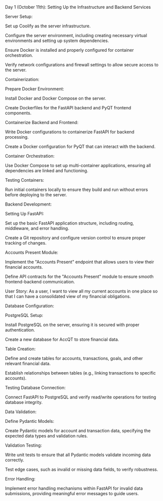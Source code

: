 Day 1 (October 11th): Setting Up the Infrastructure and Backend Services

Server Setup:

Set up Coolify as the server infrastructure.

Configure the server environment, including creating necessary virtual environments and setting up system dependencies.

Ensure Docker is installed and properly configured for container orchestration.

Verify network configurations and firewall settings to allow secure access to the server.

Containerization:

Prepare Docker Environment:

Install Docker and Docker Compose on the server.

Create Dockerfiles for the FastAPI backend and PyQT frontend components.

Containerize Backend and Frontend:

Write Docker configurations to containerize FastAPI for backend processing.

Create a Docker configuration for PyQT that can interact with the backend.

Container Orchestration:

Use Docker Compose to set up multi-container applications, ensuring all dependencies are linked and functioning.

Testing Containers:

Run initial containers locally to ensure they build and run without errors before deploying to the server.

Backend Development:

Setting Up FastAPI:

Set up the basic FastAPI application structure, including routing, middleware, and error handling.

Create a Git repository and configure version control to ensure proper tracking of changes.

Accounts Present Module:

Implement the "Accounts Present" endpoint that allows users to view their financial accounts.

Define API contracts for the "Accounts Present" module to ensure smooth frontend-backend communication.

User Story: As a user, I want to view all my current accounts in one place so that I can have a consolidated view of my financial obligations.

Database Configuration:

PostgreSQL Setup:

Install PostgreSQL on the server, ensuring it is secured with proper authentication.

Create a new database for AccQT to store financial data.

Table Creation:

Define and create tables for accounts, transactions, goals, and other relevant financial data.

Establish relationships between tables (e.g., linking transactions to specific accounts).

Testing Database Connection:

Connect FastAPI to PostgreSQL and verify read/write operations for testing database integrity.

Data Validation:

Define Pydantic Models:

Create Pydantic models for account and transaction data, specifying the expected data types and validation rules.

Validation Testing:

Write unit tests to ensure that all Pydantic models validate incoming data correctly.

Test edge cases, such as invalid or missing data fields, to verify robustness.

Error Handling:

Implement error handling mechanisms within FastAPI for invalid data submissions, providing meaningful error messages to guide users.